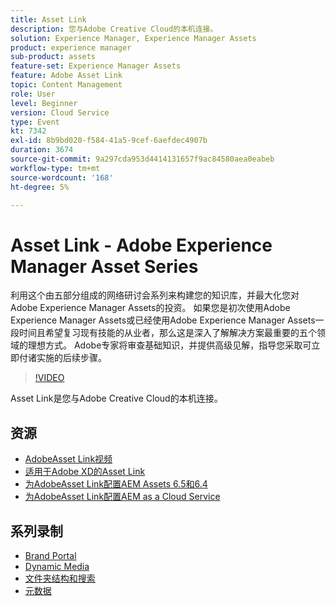 ```yaml
---
title: Asset Link
description: 您与Adobe Creative Cloud的本机连接。
solution: Experience Manager, Experience Manager Assets
product: experience manager
sub-product: assets
feature-set: Experience Manager Assets
feature: Adobe Asset Link
topic: Content Management
role: User
level: Beginner
version: Cloud Service
type: Event
kt: 7342
exl-id: 8b9bd020-f584-41a5-9cef-6aefdec4907b
duration: 3674
source-git-commit: 9a297cda953d4414131657f9ac84580aea0eabeb
workflow-type: tm+mt
source-wordcount: '168'
ht-degree: 5%

---
```


# Asset Link - Adobe Experience Manager Asset Series

利用这个由五部分组成的网络研讨会系列来构建您的知识库，并最大化您对Adobe Experience Manager Assets的投资。 如果您是初次使用Adobe Experience Manager Assets或已经使用Adobe Experience Manager Assets一段时间且希望复习现有技能的从业者，那么这是深入了解解决方案最重要的五个领域的理想方式。 Adobe专家将审查基础知识，并提供高级见解，指导您采取可立即付诸实施的后续步骤。

>[!VIDEO](https://video.tv.adobe.com/v/332127/?quality=12&learn=on&hidetitle=true)

Asset Link是您与Adobe Creative Cloud的本机连接。

## 资源

* [AdobeAsset Link视频](https://experienceleague.adobe.com/docs/experience-manager-learn/assets/adobe-asset-link/launch-adobe-asset-link.html)
* [适用于Adobe XD的Asset Link](https://helpx.adobe.com/enterprise/admin-guide.html/enterprise/using/adobe-asset-link-for-xd.ug.html)
* [为AdobeAsset Link配置AEM Assets 6.5和6.4](https://helpx.adobe.com/enterprise/using/configure-aem-assets-6-for-asset-link.html)
* [为AdobeAsset Link配置AEM as a Cloud Service](https://helpx.adobe.com/enterprise/admin-guide.html/enterprise/using/configure-aem-assets-for-asset-link.ug.html)

## 系列录制

* [Brand Portal](brand-portal.md)
* [Dynamic Media](dynamic-media.md)
* [文件夹结构和搜索](folder-structure-search.md)
* [元数据](metadata.md)
